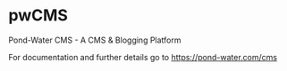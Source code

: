 # pwCMS

Pond-Water CMS - A CMS & Blogging Platform

For documentation and further details go to https://pond-water.com/cms


